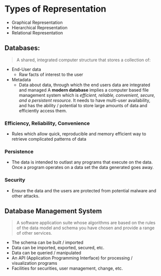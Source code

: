 
# Types of Representation
- Graphical Representation
- Hierarchical Representation
- Relational Representation

## Databases:
> A shared, integrated computer structure that stores a collection of: 
- End-User data
    - Raw facts of interest to the user
- Metadata
    - Data about data, through which the end users data are integrated and managed
A __modern database__ implies a computer based file management system which is _efficient, reliable, convenient, secure, and a persistent resource._ It needs to have multi-user availability, and has the ability / potential to store large amounts of data and efficiently access them. 

### Efficiency, Reliability, Convenience
- Rules which allow quick, reproducible and memory efficient way to retrieve complicated patterns of data
### Persistence
- The data is intended to outlast any programs that execute on the data. Once a program operates on a data set the data generated goes away. 
### Security
- Ensure the data and the users are protected from potential malware and other attacks.

## Database Management System
> A software application suite whose algorithms are based on the rules of the data model and schema you have chosen and provide a range of other services. 
- The schema can be built / imported
- Data can be imported, exported, secured, etc.
- Data can be queried / manipulated
- An API (Application Programming Interface) for processing / visualization programs
- Facilities for securities, user management, change, etc.